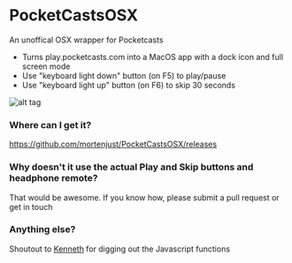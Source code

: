 # PocketCastsOSX
An unoffical OSX wrapper for Pocketcasts

* Turns play.pocketcasts.com into a MacOS app with a dock icon and full screen mode
* Use "keyboard light down" button (on F5) to play/pause
* Use "keyboard light up" button (on F6) to skip 30 seconds

![alt tag](https://raw.githubusercontent.com/mortenjust/PocketCastsOSX/master/Files/screenshot.png)

### Where can I get it? 
https://github.com/mortenjust/PocketCastsOSX/releases

### Why doesn't it use the actual Play and Skip buttons and headphone remote?
That would be awesome. If you know how, please submit a pull request or get in touch

### Anything else?
Shoutout to [Kenneth](http://github.com/auchenberg) for digging out the Javascript functions
